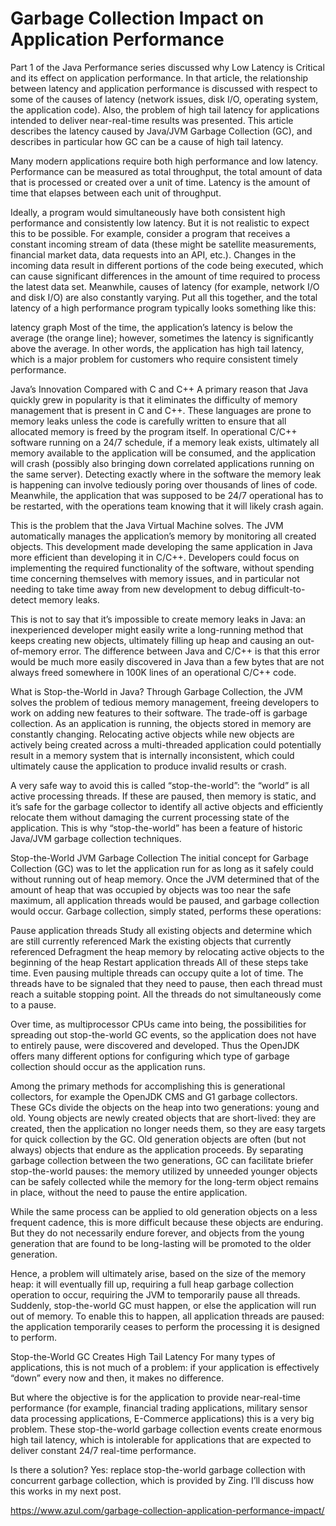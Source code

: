 # Garbage Collection Impact on Application Performance

Part 1 of the Java Performance series discussed why Low Latency is Critical and its effect on application performance. In that article, the relationship between latency and application performance is discussed with respect to some of the causes of latency (network issues, disk I/O, operating system, the application code). Also, the problem of high tail latency for applications intended to deliver near-real-time results was presented. This article describes the latency caused by Java/JVM Garbage Collection (GC), and describes in particular how GC can be a cause of high tail latency.

Many modern applications require both high performance and low latency. Performance can be measured as total throughput, the total amount of data that is processed or created over a unit of time. Latency is the amount of time that elapses between each unit of throughput.

Ideally, a program would simultaneously have both consistent high performance and consistently low latency. But it is not realistic to expect this to be possible. For example, consider a program that receives a constant incoming stream of data (these might be satellite measurements, financial market data, data requests into an API, etc.). Changes in the incoming data result in different portions of the code being executed, which can cause significant differences in the amount of time required to process the latest data set. Meanwhile, causes of latency (for example, network I/O and disk I/O) are also constantly varying. Put all this together, and the total latency of a high performance program typically looks something like this:

latency graph
Most of the time, the application’s latency is below the average (the orange line); however, sometimes the latency is significantly above the average. In other words, the application has high tail latency, which is a major problem for customers who require consistent timely performance.

Java’s Innovation Compared with C and C++
A primary reason that Java quickly grew in popularity is that it eliminates the difficulty of memory management that is present in C and C++. These languages are prone to memory leaks unless the code is carefully written to ensure that all allocated memory is freed by the program itself. In operational C/C++ software running on a 24/7 schedule, if a memory leak exists, ultimately all memory available to the application will be consumed, and the application will crash (possibly also bringing down correlated applications running on the same server). Detecting exactly where in the software the memory leak is happening can involve tediously poring over thousands of lines of code. Meanwhile, the application that was supposed to be 24/7 operational has to be restarted, with the operations team knowing that it will likely crash again.

This is the problem that the Java Virtual Machine solves. The JVM automatically manages the application’s memory by monitoring all created objects. This development made developing the same application in Java more efficient than developing it in C/C++. Developers could focus on implementing the required functionality of the software, without spending time concerning themselves with memory issues, and in particular not needing to take time away from new development to debug difficult-to-detect memory leaks.

This is not to say that it’s impossible to create memory leaks in Java: an inexperienced developer might easily write a long-running method that keeps creating new objects, ultimately filling up heap and causing an out-of-memory error. The difference between Java and C/C++ is that this error would be much more easily discovered in Java than a few bytes that are not always freed somewhere in 100K lines of an operational C/C++ code.

What is Stop-the-World in Java?
Through Garbage Collection, the JVM solves the problem of tedious memory management, freeing developers to work on adding new features to their software. The trade-off is garbage collection. As an application is running, the objects stored in memory are constantly changing. Relocating active objects while new objects are actively being created across a multi-threaded application could potentially result in a memory system that is internally inconsistent, which could ultimately cause the application to produce invalid results or crash.

A very safe way to avoid this is called “stop-the-world”: the “world” is all active processing threads. If these are paused, then memory is static, and it’s safe for the garbage collector to identify all active objects and efficiently relocate them without damaging the current processing state of the application. This is why “stop-the-world” has been a feature of historic Java/JVM garbage collection techniques.

Stop-the-World JVM Garbage Collection
The initial concept for Garbage Collection (GC) was to let the application run for as long as it safely could without running out of heap memory. Once the JVM determined that of the amount of heap that was occupied by objects was too near the safe maximum, all application threads would be paused, and garbage collection would occur. Garbage collection, simply stated, performs these operations:

Pause application threads
Study all existing objects and determine which are still currently referenced
Mark the existing objects that currently referenced
Defragment the heap memory by relocating active objects to the beginning of the heap
Restart application threads
All of these steps take time. Even pausing multiple threads can occupy quite a lot of time. The threads have to be signaled that they need to pause, then each thread must reach a suitable stopping point. All the threads do not simultaneously come to a pause.

Over time, as multiprocessor CPUs came into being, the possibilities for spreading out stop-the-world GC events, so the application does not have to entirely pause, were discovered and developed. Thus the OpenJDK offers many different options for configuring which type of garbage collection should occur as the application runs.

Among the primary methods for accomplishing this is generational collectors, for example the OpenJDK CMS and G1 garbage collectors. These GCs divide the objects on the heap into two generations: young and old. Young objects are newly created objects that are short-lived: they are created, then the application no longer needs them, so they are easy targets for quick collection by the GC. Old generation objects are often (but not always) objects that endure as the application proceeds. By separating garbage collection between the two generations, GC can facilitate briefer stop-the-world pauses: the memory utilized by unneeded younger objects can be safely collected while the memory for the long-term object remains in place, without the need to pause the entire application.

While the same process can be applied to old generation objects on a less frequent cadence, this is more difficult because these objects are enduring. But they do not necessarily endure forever, and objects from the young generation that are found to be long-lasting will be promoted to the older generation.

Hence, a problem will ultimately arise, based on the size of the memory heap: it will eventually fill up, requiring a full heap garbage collection operation to occur, requiring the JVM to temporarily pause all threads. Suddenly, stop-the-world GC must happen, or else the application will run out of memory. To enable this to happen, all application threads are paused: the application temporarily ceases to perform the processing it is designed to perform.

Stop-the-World GC Creates High Tail Latency
For many types of applications, this is not much of a problem: if your application is effectively “down” every now and then, it makes no difference.

But where the objective is for the application to provide near-real-time performance (for example, financial trading applications, military sensor data processing applications, E-Commerce applications) this is a very big problem. These stop-the-world garbage collection events create enormous high tail latency, which is intolerable for applications that are expected to deliver constant 24/7 real-time performance.

Is there a solution? Yes: replace stop-the-world garbage collection with concurrent garbage collection, which is provided by Zing. I’ll discuss how this works in my next post.










<https://www.azul.com/garbage-collection-application-performance-impact/>
